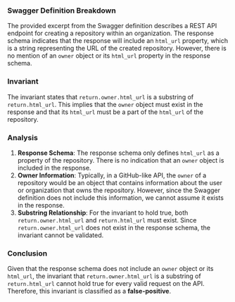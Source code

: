 ### Swagger Definition Breakdown
The provided excerpt from the Swagger definition describes a REST API endpoint for creating a repository within an organization. The response schema indicates that the response will include an `html_url` property, which is a string representing the URL of the created repository. However, there is no mention of an `owner` object or its `html_url` property in the response schema.

### Invariant
The invariant states that `return.owner.html_url` is a substring of `return.html_url`. This implies that the `owner` object must exist in the response and that its `html_url` must be a part of the `html_url` of the repository.

### Analysis
1. **Response Schema**: The response schema only defines `html_url` as a property of the repository. There is no indication that an `owner` object is included in the response.
2. **Owner Information**: Typically, in a GitHub-like API, the `owner` of a repository would be an object that contains information about the user or organization that owns the repository. However, since the Swagger definition does not include this information, we cannot assume it exists in the response.
3. **Substring Relationship**: For the invariant to hold true, both `return.owner.html_url` and `return.html_url` must exist. Since `return.owner.html_url` does not exist in the response schema, the invariant cannot be validated.

### Conclusion
Given that the response schema does not include an `owner` object or its `html_url`, the invariant that `return.owner.html_url` is a substring of `return.html_url` cannot hold true for every valid request on the API. Therefore, this invariant is classified as a **false-positive**.
